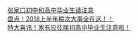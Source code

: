   
[张家口初中和高中毕业生请注意](http://www.dianyue.me/archives/041/vvgxzerkodzv8o33/)  
[盘点！2018上半年榆次大事全在这！！](http://www.dianyue.me/archives/154/vhc6xg7ge3z8xqx5/)  
[特大喜讯！家有应往届初高中毕业生注意啦！](http://www.dianyue.me/archives/252/wxmw7v049l890b9w/)